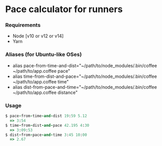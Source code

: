 # Pace calculator for runners


### Requirements

* Node [v10 or v12 or v14]
* Yarn

### Aliases (for Ubuntu-like OSes)

* alias pace-from-time-and-dist="~/path/to/node_modules/.bin/coffee ~/path/to/app.coffee pace"
* alias time-from-dist-and-pace="~/path/to/node_modules/.bin/coffee ~/path/to/app.coffee time"
* alias dist-from-pace-and-time="~/path/to/node_modules/.bin/coffee ~/path/to/app.coffee distance"

### Usage

```ruby
$ pace-from-time-and-dist 19:59 5.12
  => 3:54
$ time-from-dist-and-pace 42.195 4:30
  => 3:09:53
$ dist-from-pace-and-time 3:45 10:00
  => 2.67
```
